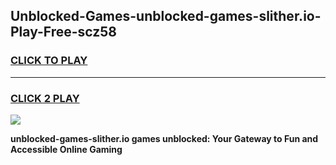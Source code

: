 
## Unblocked-Games-unblocked-games-slither.io-Play-Free-scz58
<h3>
<a href="https://premium76.site?title=unblocked-games-slither.io&ref=23A">CLICK TO PLAY</a></h3>
<hr>

<h3>
<a href="https://premium76.site?title=unblocked-games-slither.io&ref=23A">CLICK 2 PLAY</a>
  
</h3>

<a href="https://premium76.site?title=unblocked-games-slither.io&ref=23A"><img src="https://clearcache.store/games.png"></a>


**unblocked-games-slither.io games unblocked: Your Gateway to Fun and Accessible Online Gaming**
